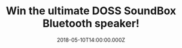 ---
campaign-uuid: "c-23e27304-6a5f-4727-ad10-91b4c55db543"
type: "Competition"
category: "Gift"
date: "2018-05-10T14:00:00.000Z"
end-date: "2018-06-09T23:59:00.000Z"
disable-form: false
is_promoted: true
has_entry_page: true
title: "Win the ultimate DOSS SoundBox Bluetooth speaker!"
competition-description: "<p>In need to find the perfect speaker to make your party\
  \ stand out? We have the ONE for YOU! Here comes the ultimate and innovative DOSS\
  \ SoundBox Bluetooth speaker with Wireless Bluetooth, HD sound, Handsfree… and more\
  \ features to know!</p> \r\n<p>Click on the link below for a chance to win The DOSS\
  \ SoundBox speaker and enjoy an extraordinary audiovisual experience!</p>"
hero-header: "Win the ultimate DOSS SoundBox Bluetooth speaker!"
terms-confirmation: "N/A"
banner-img: "https://assets.expresslyapp.com/asset-0589d91b-35db-4b0c-bdba-d76cd0d3ed8b.jpg"
logo-left-href: "https://aaa.nme.com/"
logo-left-image: "https://assets.expresslyapp.com/asset-50e3e741-fb4e-4b4a-a1b3-6c63f945cf79.jpg"
logo-left-title: "nme aaa"
bg-image-hero: "https://assets.expresslyapp.com/asset-e6b8b0bb-41c8-4655-be7b-05ad5db43ae8.jpg"
bg-image-first: "https://assets.expresslyapp.com/asset-26e8b5b2-f4b5-4351-93bc-25dcdc60e9da.jpg"
bg-image-second: "https://assets.expresslyapp.com/asset-e8a82804-2dd3-4f85-a549-e2f2a1cd8d33.jpg"
section1-content: "Powerful, superior and unique are the three perfect words to describe\
  \ this new technological portable speaker! There are too many speakers in the market,\
  \ so hard for them to stand out but this one is totally a MUST!"
section2-content: "<p>Compatible with all Bluetooth-enabled devices, Superior sound\
  \ quality, Sensitive touch button with Laser Carving finish, Ultra-compact that\
  \ can easily be slipped everywhere, Rechargeable battery supply to a 12 hours continuous\
  \ play with high-quality that enrich your ears all the time & many more!</p>\r\n\
  <p>If you’re looking for amazing music and elegant control, complete the draw below\
  \ for a chance to win the brand new Doss SoundBox Bluetooth speaker and it could\
  \ be coming home with you!</p>\r\n<p>Good luck!</p>"
entry-title: "Win the ultimate DOSS SoundBox Bluetooth speaker!"
entry-content: "<p>Enter the draw to win the speakers your ears deserve, DOSS SoundBox\
  \ Bluetooth speaker! by completing the form below before 23:59 on 9th  June 2018.</p>"
has-winner: false
prize-description: "A Doss SoundBox Bluetooth speaker"
---